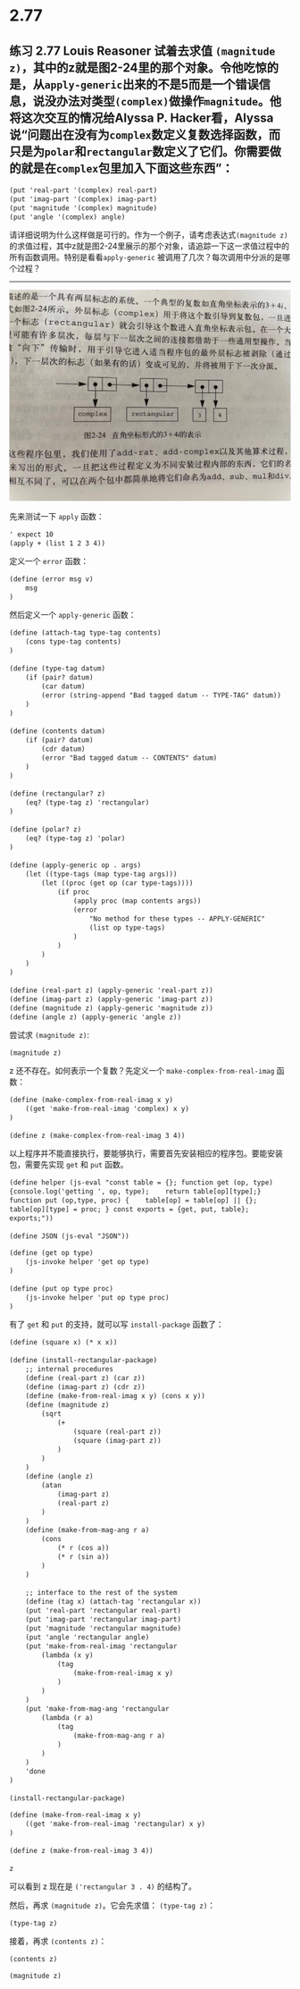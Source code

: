# 2.77

## 练习 2.77 Louis Reasoner 试着去求值 `(magnitude z)`，其中的z就是图2-24里的那个对象。令他吃惊的是，从`apply-generic`出来的不是5而是一个错误信息，说没办法对类型`(complex)`做操作`magnitude`。他将这次交互的情况给Alyssa P. Hacker看，Alyssa说“问题出在没有为`complex`数定义复数选择函数，而只是为`polar`和`rectangular`数定义了它们。你需要做的就是在`complex`包里加入下面这些东西”：

```plain
(put 'real-part '(complex) real-part)
(put 'imag-part '(complex) imag-part)
(put 'magnitude '(complex) magnitude)
(put 'angle '(complex) angle)
```

请详细说明为什么这样做是可行的。作为一个例子，请考虑表达式`(magnitude z)`的求值过程，其中z就是图2-24里展示的那个对象，请追踪一下这一求值过程中的所有函数调用。特别是看看`apply-generic`
被调用了几次？每次调用中分派的是哪个过程？

---

![](./2.77/2-24.jpg)

先来测试一下 `apply` 函数：

```eval-scheme
' expect 10
(apply + (list 1 2 3 4))
```

定义一个 `error` 函数：

```eval-scheme
(define (error msg v)
    msg
)
```

然后定义一个 `apply-generic` 函数：

```eval-scheme
(define (attach-tag type-tag contents)
    (cons type-tag contents)
)

(define (type-tag datum)
    (if (pair? datum)
        (car datum)
        (error (string-append "Bad tagged datum -- TYPE-TAG" datum))
    )
)

(define (contents datum)
    (if (pair? datum)
        (cdr datum)
        (error "Bad tagged datum -- CONTENTS" datum)
    )
)

(define (rectangular? z)
    (eq? (type-tag z) 'rectangular)
)

(define (polar? z)
    (eq? (type-tag z) 'polar)
)

(define (apply-generic op . args)
    (let ((type-tags (map type-tag args)))
        (let ((proc (get op (car type-tags))))
            (if proc
                (apply proc (map contents args))
                (error
                    "No method for these types -- APPLY-GENERIC"
                    (list op type-tags)
                )
            )
        )
    )
)

(define (real-part z) (apply-generic 'real-part z))
(define (imag-part z) (apply-generic 'imag-part z))
(define (magnitude z) (apply-generic 'magnitude z))
(define (angle z) (apply-generic 'angle z))
```

尝试求 `(magnitude z)`:

```eval-scheme
(magnitude z)
```

z 还不存在。如何表示一个复数？先定义一个 `make-complex-from-real-imag` 函数：

```eval-scheme
(define (make-complex-from-real-imag x y)
    ((get 'make-from-real-imag 'complex) x y)
)

(define z (make-complex-from-real-imag 3 4))
```

以上程序并不能直接执行，要能够执行，需要首先安装相应的程序包。要能安装包，需要先实现 `get` 和 `put` 函数。

```eval-scheme
(define helper (js-eval "const table = {}; function get (op, type) {console.log('getting ', op, type);    return table[op][type];} function put (op,type, proc) {    table[op] = table[op] || {};    table[op][type] = proc; } const exports = {get, put, table}; 
exports;"))

(define JSON (js-eval "JSON"))
```

```eval-scheme
(define (get op type)
    (js-invoke helper 'get op type)
)

(define (put op type proc)
    (js-invoke helper 'put op type proc)
)
```

有了 `get` 和 `put` 的支持，就可以写 `install-package` 函数了：

```eval-scheme
(define (square x) (* x x))

(define (install-rectangular-package)
    ;; internal procedures
    (define (real-part z) (car z))
    (define (imag-part z) (cdr z))
    (define (make-from-real-imag x y) (cons x y))
    (define (magnitude z) 
        (sqrt 
            (+ 
                (square (real-part z)) 
                (square (imag-part z))
            )
        )
    )
    (define (angle z) 
        (atan 
            (imag-part z) 
            (real-part z)
        )
    )
    (define (make-from-mag-ang r a) 
        (cons 
            (* r (cos a)) 
            (* r (sin a))
        )
    )

    ;; interface to the rest of the system
    (define (tag x) (attach-tag 'rectangular x))
    (put 'real-part 'rectangular real-part)
    (put 'imag-part 'rectangular imag-part)
    (put 'magnitude 'rectangular magnitude)
    (put 'angle 'rectangular angle)
    (put 'make-from-real-imag 'rectangular 
        (lambda (x y) 
            (tag 
                (make-from-real-imag x y)
            )
        )
    )
    (put 'make-from-mag-ang 'rectangular 
        (lambda (r a) 
            (tag 
                (make-from-mag-ang r a)
            )
        )
    )
    'done
)

(install-rectangular-package)
```

```eval-scheme
(define (make-from-real-imag x y)
    ((get 'make-from-real-imag 'rectangular) x y)
)

(define z (make-from-real-imag 3 4))

z
```

可以看到 z 现在是 `('rectangular 3 . 4)` 的结构了。


然后，再求 `(magnitude z)`。它会先求值： `(type-tag z)`：

```eval-scheme
(type-tag z)
```

接着，再求 `(contents z)`：

```eval-scheme
(contents z)
```

```eval-scheme
(magnitude z)
```
